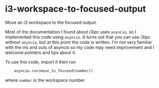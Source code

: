 # i3-workspace-to-focused-output
Move an i3 workspace to the focused output.

Most of the documentation I found about i3ipc uses `asyncio`, so I implemented
this code using `asyncio`. It turns out that you can use i3ipc without
`asyncio`, but at this point the code is written. I'm not very familiar with
the ins and outs of asyncio so my code may need improvement and I welcome
pointers and tips about it.

To use this code, import it then run

``` python
	asyncio.run(move_to_focused(number))
```

where `number` is the workspace number.
